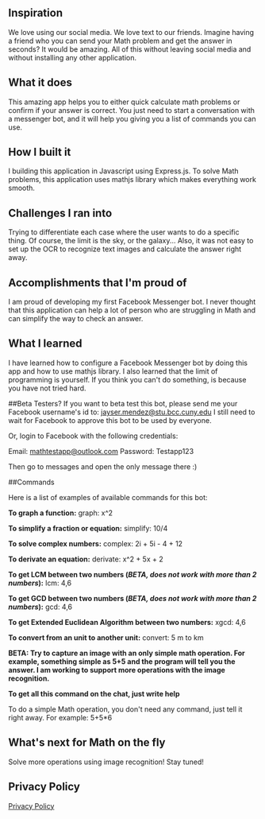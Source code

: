 ## Inspiration
We love using our social media. We love text to our friends. Imagine having a friend who you can send your Math problem and get the answer in seconds? It would be amazing. All of this without leaving social media and without installing any other application.

## What it does
This amazing app helps you to either quick calculate math problems or confirm if your answer is correct. You just need to start a conversation with a messenger bot, and it will help you giving you a list of commands you can use.

## How I built it
I building this application in Javascript using Express.js. To solve Math problems, this application uses mathjs library which makes everything work smooth.

## Challenges I ran into
Trying to differentiate each case where the user wants to do a specific thing. Of course, the limit is the sky, or the galaxy... Also, it was not easy to set up the OCR to recognize text images and calculate the answer right away.

## Accomplishments that I'm proud of
I am proud of developing my first Facebook Messenger bot. I never thought that this application can help a lot of person who are struggling in Math and can simplify the way to check an answer.

## What I learned
I have learned how to configure a Facebook Messenger bot by doing this app and how to use mathjs library. I also learned that the limit of programming is yourself. If you think you can't do something, is because you have not tried hard.

##Beta Testers?
If you want to beta test this bot, please send me your Facebook username's id to: jayser.mendez@stu.bcc.cuny.edu
I still need to wait for Facebook to approve this bot to be used by everyone.

Or, login to Facebook with the following credentials:

Email: mathtestapp@outlook.com
Password: Testapp123

Then go to messages and open the only message there :)

##Commands

Here is a list of examples of available commands for this bot:

**To graph a function:**
graph: x^2

**To simplify a fraction or equation:**
simplify: 10/4

**To solve complex numbers:**
complex: 2i + 5i - 4 + 12

**To derivate an equation:**
derivate: x^2 + 5x + 2

**To get LCM between two numbers (_BETA, does not work with more than 2 numbers_):**
lcm: 4,6

**To get GCD between two numbers (_BETA, does not work with more than 2 numbers_):**
gcd: 4,6

**To get Extended Euclidean Algorithm between two numbers:**
xgcd: 4,6

**To convert from an unit to another unit:**
convert: 5 m to km

**BETA: Try to capture an image with an only simple math operation. For example, something simple as 5+5 and the program will tell you the answer. I am working to support more operations with the image recognition.**

**To get all this command on the chat, just write help**

To do a simple Math operation, you don't need any command, just tell it right away. For example: 5+5*6

## What's next for Math on the fly
Solve more operations using image recognition! Stay tuned!

## Privacy Policy
[Privacy Policy](http://htmlpreview.github.io/?https%3A%2F%2Fraw.githubusercontent.com%2Fjayserdny%2Fmath-on-the-go%2Fgh-pages%2Fprivacy-policy.html)
